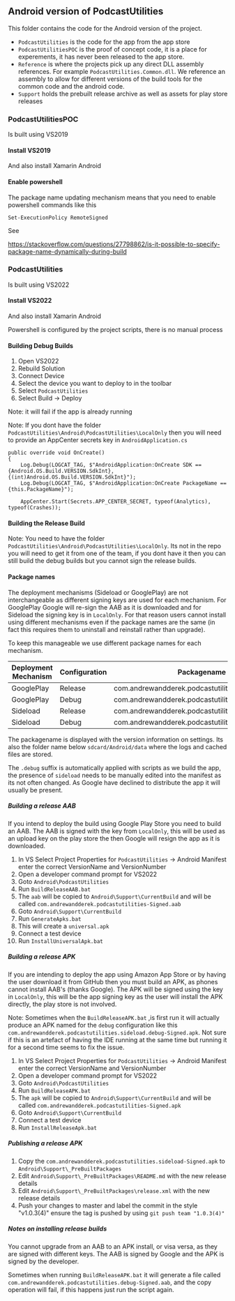 ## Android version of PodcastUtilities

This folder contains the code for the Android version of the project.

- `PodcastUtilities` is the code for the app from the app store
- `PodcastUtilitiesPOC` is the proof of concept code, it is a place for experements, it has never been released to the app store.
- `Reference` is where the projects pick up any direct DLL assembly references. For example `PodcastUtilities.Common.dll`. We reference an assembly to allow for different versions of the build tools for the common code and the android code.
- `Support` holds the prebuilt release archive as well as assets for play store releases


### PodcastUtilitiesPOC

Is built using VS2019

#### Install VS2019

And also install Xamarin Android

#### Enable powershell

The package name updating mechanism means that you need to enable powershell commands like this

```
Set-ExecutionPolicy RemoteSigned
```

See

https://stackoverflow.com/questions/27798862/is-it-possible-to-specify-package-name-dynamically-during-build


### PodcastUtilities

Is built using VS2022

#### Install VS2022

And also install Xamarin Android

Powershell is configured by the project scripts, there is no manual process

#### Building Debug Builds

1. Open VS2022
1. Rebuild Solution
1. Connect Device
1. Select the device you want to deploy to in the toolbar
1. Select `PodcastUtilities`
1. Select Build -> Deploy

Note: it will fail if the app is already running

Note: If you dont have the folder `PodcastUtilities\Android\PodcastUtilities\LocalOnly` then you will need to provide an AppCenter secrets key in `AndroidApplication.cs`

```
public override void OnCreate()
{
    Log.Debug(LOGCAT_TAG, $"AndroidApplication:OnCreate SDK == {Android.OS.Build.VERSION.SdkInt}, {(int)Android.OS.Build.VERSION.SdkInt}");
    Log.Debug(LOGCAT_TAG, $"AndroidApplication:OnCreate PackageName == {this.PackageName}");

    AppCenter.Start(Secrets.APP_CENTER_SECRET, typeof(Analytics), typeof(Crashes));
```


#### Building the Release Build

Note: You need to have the folder `PodcastUtilities\Android\PodcastUtilities\LocalOnly`. Its not in the repo you will need to get it from one of the team, if you dont have it then you can still build the debug builds but you cannot sign the release builds.

#### Package names

The deployment mechanisms (Sideload or GooglePlay) are not interchangeable as different signing keys are used for each mechanism. For GooglePlay Google will re-sign the AAB as it is downloaded and for Sideload the signing key is in `LocalOnly`. For that reason users cannot install using different mechanisms even if the package names are the same (in fact this requires them to uninstall and reinstall rather than upgrade).

To keep this manageable we use different package names for each mechanism.

| Deployment Mechanism | Configuration | Packagename |
| -------------------- | ------------- | ----------- |
| GooglePlay           | Release       | com.andrewandderek.podcastutilities
| GooglePlay           | Debug         | com.andrewandderek.podcastutilities.debug
| Sideload             | Release       | com.andrewandderek.podcastutilities.sideload
| Sideload             | Debug         | com.andrewandderek.podcastutilities.sideload.debug 

The packagename is displayed with the version information on settings. Its also the folder name below `sdcard/Android/data` where the logs and cached files are stored.

The `.debug` suffix is automatically applied with scripts as we build the app, the presence of `sideload` needs to be manually edited into the manifest as its not often changed. As Google have declined to distribute the app it will usually be present.

##### Building a release AAB

If you intend to deploy the build using Google Play Store you need to build an AAB. The AAB is signed with the key from `LocalOnly`, this will be used as an upload key on the play store the then Google will resign the app as it is downloaded.

1. In VS Select Project Properties for `PodcastUtilities` -> Android Manifest enter the correct VersionName and VersionNumber
1. Open a developer command prompt for VS2022
1. Goto `Android\PodcastUtilities`
1. Run `BuildReleaseAAB.bat`
1. The `aab` will be copied to `Android\Support\CurrentBuild` and will be called `com.andrewandderek.podcastutilities-Signed.aab`
1. Goto `Android\Support\CurrentBuild`
1. Run `GenerateApks.bat`
1. This will create a `universal.apk`
1. Connect a test device
1. Run `InstallUniversalApk.bat`

##### Building a release APK

If you are intending to deploy the app using Amazon App Store or by having the user download it from GitHub then you must build an APK, as phones cannot install AAB's (thanks Google). The APK will be signed using the key in `LocalOnly`, this will be the app signing key as the user will install the APK directly, the play store is not involved. 

Note: Sometimes when the `BuildReleaseAPK.bat` ,is first run it will actually produce an APK named for the `debug` configuration like this `com.andrewandderek.podcastutilities.sideload.debug-Signed.apk`. Not sure if this is an artefact of having the IDE running at the same time but running it for a second time seems to fix the issue. 

1. In VS Select Project Properties for `PodcastUtilities` -> Android Manifest enter the correct VersionName and VersionNumber
1. Open a developer command prompt for VS2022
1. Goto `Android\PodcastUtilities`
1. Run `BuildReleaseAPK.bat`
1. The `apk` will be copied to `Android\Support\CurrentBuild` and will be called `com.andrewandderek.podcastutilities-Signed.apk`
1. Goto `Android\Support\CurrentBuild`
1. Connect a test device
1. Run `InstallReleaseApk.bat`

##### Publishing a release APK

1. Copy the `com.andrewandderek.podcastutilities.sideload-Signed.apk` to `Android\Support\_PreBuiltPackages`
1. Edit `Android\Support\_PreBuiltPackages\README.md` with the new release details
1. Edit `Android\Support\_PreBuiltPackages\release.xml` with the new release details
1. Push your changes to master and label the commit in the style "v1.0.3(4)" ensure the tag is pushed by using `git push team "1.0.3(4)"`

##### Notes on installing release builds

You cannot upgrade from an AAB to an APK install, or visa versa, as they are signed with different keys. The AAB is signed by Google and the APK is signed by the developer.

Sometimes when running `BuildReleaseAPK.bat` it will generate a file called `com.andrewandderek.podcastutilities.debug-Signed.aab`, and the copy operation will fail, if this happens just run the script again.
